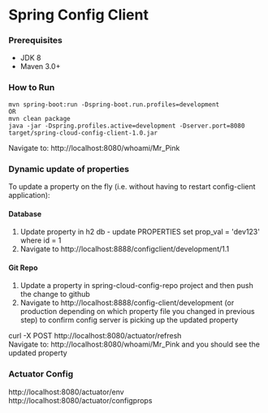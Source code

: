 # Spring Config Client

### Prerequisites

* JDK 8
* Maven 3.0+

### How to Run

```
mvn spring-boot:run -Dspring-boot.run.profiles=development   
OR  
mvn clean package   
java -jar -Dspring.profiles.active=development -Dserver.port=8080 target/spring-cloud-config-client-1.0.jar  
```

Navigate to: http://localhost:8080/whoami/Mr_Pink

### Dynamic update of properties

To update a property on the fly (i.e. without having to restart config-client application):  

#### Database
1. Update property in h2 db - update PROPERTIES set prop_val = 'dev123' where id = 1
2. Navigate to http://localhost:8888/configclient/development/1.1

#### Git Repo
1. Update a property in spring-cloud-config-repo project and then push the change to github
2. Navigate to http://localhost:8888/config-client/development (or production depending on which property file you changed in previous step) to confirm config server is picking up the updated property

curl -X POST http://localhost:8080/actuator/refresh <br/>
Navigate to: http://localhost:8080/whoami/Mr_Pink and you should see the updated property

### Actuator Config
http://localhost:8080/actuator/env <br/>
http://localhost:8080/actuator/configprops